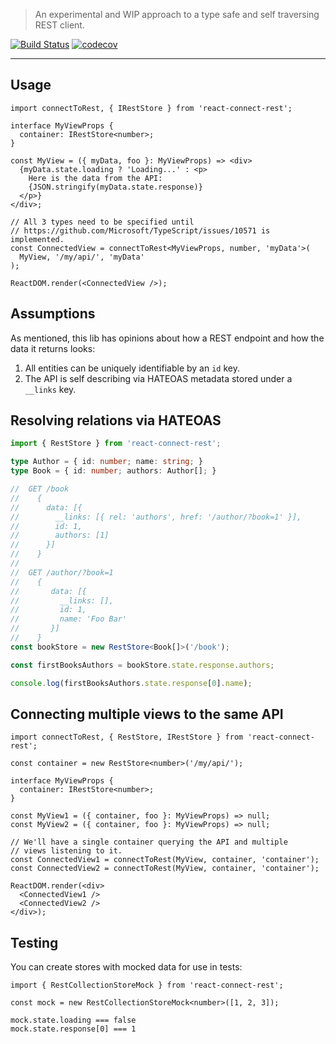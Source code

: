 > An experimental and WIP approach to a type safe and self traversing REST client.

[![Build Status](https://travis-ci.com/NiGhTTraX/react-connect-rest.svg?branch=master)](https://travis-ci.com/NiGhTTraX/react-connect-rest)
[![codecov](https://codecov.io/gh/NiGhTTraX/react-connect-rest/branch/master/graph/badge.svg)](https://codecov.io/gh/NiGhTTraX/react-connect-rest)

----

## Usage

```tsx
import connectToRest, { IRestStore } from 'react-connect-rest';

interface MyViewProps {
  container: IRestStore<number>;
}

const MyView = ({ myData, foo }: MyViewProps) => <div>
  {myData.state.loading ? 'Loading...' : <p>
    Here is the data from the API:
    {JSON.stringify(myData.state.response)}
  </p>}
</div>;

// All 3 types need to be specified until
// https://github.com/Microsoft/TypeScript/issues/10571 is implemented.
const ConnectedView = connectToRest<MyViewProps, number, 'myData'>(
  MyView, '/my/api/', 'myData'
);

ReactDOM.render(<ConnectedView />);
```


## Assumptions

As mentioned, this lib has opinions about how a REST endpoint
and how the data it returns looks:

1. All entities can be uniquely identifiable by an `id` key.
1. The API is self describing via HATEOAS metadata stored under a `__links` key.


## Resolving relations via HATEOAS

```typescript
import { RestStore } from 'react-connect-rest';

type Author = { id: number; name: string; }
type Book = { id: number; authors: Author[]; }

//  GET /book
//    {
//      data: [{
//        __links: [{ rel: 'authors', href: '/author/?book=1' }],
//        id: 1,
//        authors: [1]
//      }]
//    }
//
//  GET /author/?book=1
//    {
//       data: [{
//         __links: [],
//         id: 1,
//         name: 'Foo Bar'
//       }]
//    }
const bookStore = new RestStore<Book[]>('/book');

const firstBooksAuthors = bookStore.state.response.authors;

console.log(firstBooksAuthors.state.response[0].name);
```


## Connecting multiple views to the same API

```tsx
import connectToRest, { RestStore, IRestStore } from 'react-connect-rest';

const container = new RestStore<number>('/my/api/');

interface MyViewProps {
  container: IRestStore<number>;
}

const MyView1 = ({ container, foo }: MyViewProps) => null;
const MyView2 = ({ container, foo }: MyViewProps) => null;

// We'll have a single container querying the API and multiple
// views listening to it.
const ConnectedView1 = connectToRest(MyView, container, 'container');
const ConnectedView2 = connectToRest(MyView, container, 'container');

ReactDOM.render(<div>
  <ConnectedView1 />
  <ConnectedView2 />
</div>);
```


## Testing

You can create stores with mocked data for use in tests:

```tsx
import { RestCollectionStoreMock } from 'react-connect-rest';

const mock = new RestCollectionStoreMock<number>([1, 2, 3]);

mock.state.loading === false
mock.state.response[0] === 1
```
